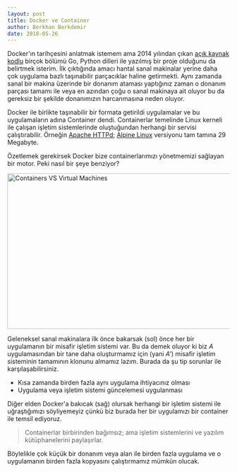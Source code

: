 ```yaml
---
layout: post
title: Docker ve Container
author: Berkhan Berkdemir
date: 2018-05-26
---
```


Docker'ın tarihçesini anlatmak istemem ama 2014 yılından çıkan <a href="https://github.com/docker/docker-ce">açık kaynak kodlu</a> birçok bölümü Go, Python dilleri ile yazılmış bir proje olduğunu da belirtmek isterim. İlk çıktığında amacı hantal sanal makinalar yerine daha çok uygulama bazlı taşınabilir parçacıklar haline getirmekti. Aynı zamanda sanal bir makina üzerinde bir donanım ataması yaptığınız zaman o donanım parçası tamamı ile veya en azından çoğu o sanal makinaya ait oluyor bu da gereksiz bir şekilde donanımızın harcanmasına neden oluyor.

Docker ile birlikte taşınabilir bir formata getirildi uygulamalar ve bu uygulamaların adına Container dendi. Containerlar temelinde Linux kerneli ile çalışan işletim sistemlerinde oluştuğundan herhangi bir servisi çalıştırabilir. Örneğin <a href="https://hub.docker.com/_/httpd/">Apache HTTPd</a>; <a href="https://hub.docker.com/r/library/httpd/tags/">Alpine Linux</a> versiyonu tam tamına 29 Megabyte.

Özetlemek gerekirsek Docker bize containerlarımızı yönetmemizi sağlayan bir motor. Peki nasıl bir şeye benziyor?

<img class="aligncenter wp-image-225 size-full" src="http://blog.berkhanberkdemir.com/wp-content/uploads/2018/05/containers-vs-virtual-machines.jpg" alt="Containers VS Virtual Machines" width="548" height="352" />

Geleneksel sanal makinalara ilk önce bakarsak (sol) önce her bir uygulamanın bir misafir işletim sistemi var. Bu da demek oluyor ki biz <em>A</em> uygulamasından bir tane daha oluşturmamız için (yani <em>A'</em>) misafir işletim sisteminin tamamının klonunu almamız lazım. Burada da şu tip sorunlar ile karşılaşabilirsiniz.
<ul>
 	<li>Kısa zamanda birden fazla aynı uygulama ihtiyacınız olması</li>
 	<li>Uygulama veya işletim sistemi güncelemesi uygulanması</li>
</ul>
Diğer elden Docker'a bakıcak (sağ) olursak herhangi bir işletim sistemi ile uğraştığımızı söyliyemeyiz çünkü biz burada her bir uygulamızı bir container ile temsil ediyoruz.
<blockquote>Containerlar birbirinden bağımsız; ama işletim sistemlerini ve yazılım kütüphanelerini paylaşırlar.</blockquote>
Böylelikle çok küçük bir donanım veya alan ile birden fazla uygulama ve o uygulamanın birden fazla kopyasını çalıştırmamız mümkün olucak.
